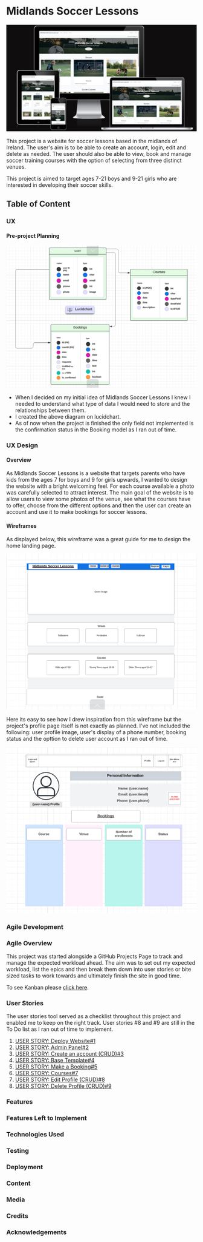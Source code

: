 # Midlands Soccer Lessons

![Am I responsive](/static/images/readme/am%20i%20responsive.png)

This project is a website for soccer lessons based in the midlands of Ireland. The user's aim is to be able to create an account, login, edit and delete as needed. The user should also be able to view, book and manage soccer training courses with the option of selecting from three distinct venues.

This project is aimed to target ages 7-21 boys and 9-21 girls who are interested in developing their soccer skills.

## Table of Content

### UX

#### Pre-project Planning
![Database structure](/static/images/readme/UX%20-%20Preproject%20Planning.png)

* When I decided on my initial idea of Midlands Soccer Lessons I knew I needed to understand what  type of data I would need to store and the relationships between them.
* I created the above diagram on lucidchart.
* As of now when the project is finished the only field not implemented is the confirmation status in the Booking model as I ran out of time.

### UX Design
#### Overview
As Midlands Soccer Lessons is a website that targets parents who have kids from the ages 7 for boys and 9 for girls upwards, I wanted to design the website with a bright welcoming feel. For each course available a photo was carefully selected to attract interest. 
The main goal of the website is to allow users to view some photos of the venue, see what the courses have to offer, choose from the different options and then the user can create an account and use it to make bookings for soccer lessons.

#### Wireframes
As displayed below, this wireframe was a great guide for me to design the home landing page.

![Home page landing](/static/images/readme/Wireframe%20-%20home%20landing.png)


Here its easy to see how I drew inspiration from this wireframe but the project's profile page itself is not exactly as planned.
I've not included the following: user profile image, user's display of a phone number, booking status and the opttion to delete user account as I ran out of time.

![Profile page](/static/images/readme/Profile%20page%20wireframe.png)


### Agile Development
### Agile Overview
This project was started alongside a GitHub Projects Page to track and manage the expected workload ahead. The aim was to set out my expected workload, list the epics and then break them down into user stories or bite sized tasks to work towards and ultimately finish the site in good time.

To see Kanban please [click here](https://github.com/users/nathan-bytecode/projects/9).

### User Stories
The user stories tool served as a checklist throughout this project and enabled me to keep on the right track. User stories #8 and #9 are still in the To Do list as I ran out of time to implement.

1. [USER STORY: Deploy Website#1](https://github.com/users/nathan-bytecode/projects/9/views/1?pane=issue&itemId=49518992)
2. [USER STORY: Admin Panel#2](https://github.com/users/nathan-bytecode/projects/9?pane=issue&itemId=49518994)
3. [USER STORY: Create an account (CRUD)#3](https://github.com/users/nathan-bytecode/projects/9/views/1?pane=issue&itemId=49518995)
4. [USER STORY: Base Template#4](https://github.com/users/nathan-bytecode/projects/9/views/1?pane=issue&itemId=49518996)
5. [USER STORY: Make a Booking#5](https://github.com/users/nathan-bytecode/projects/9/views/1?pane=issue&itemId=49518997)
6. [USER STORY: Courses#7](https://github.com/users/nathan-bytecode/projects/9/views/1?pane=issue&itemId=49518998)
7. [USER STORY: Edit Profile (CRUD)#8](https://github.com/users/nathan-bytecode/projects/9?pane=issue&itemId=49518999)
8. [USER STORY: Delete Profile (CRUD)#9](https://github.com/users/nathan-bytecode/projects/9?pane=issue&itemId=49519001)

### Features

### Features Left to Implement

### Technologies Used

### Testing

### Deployment

### Content

### Media

### Credits

### Acknowledgements